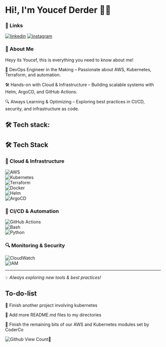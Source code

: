 # Hi!, I'm Youcef Derder 👨‍💻



### 🔗 Links


[![linkedin](https://img.shields.io/badge/linkedin-0A66C2?style=for-the-badge&logo=linkedin&logoColor=white)](https://uk.linkedin.com/in/youcef-derder-a5539221a) [![instagram](https://img.shields.io/badge/instagram-ff6699?style=for-the-badge&logo=instagram&logoColor=white)](https://twitter.com/)


### 🚀 About Me


Heyy its Youcef, this is everything you need to know about me!


🚀 DevOps Engineer in the Making – Passionate about AWS, Kubernetes, Terraform, and automation.

🛠️ Hands-on with Cloud & Infrastructure – Building scalable systems with Helm, ArgoCD, and GitHub Actions.

🔍 Always Learning & Optimizing – Exploring best practices in CI/CD, security, and infrastructure as code.



## 🛠 Tech stack:
## 🛠 Tech Stack  

### 🚀 Cloud & Infrastructure  
![AWS](https://img.shields.io/badge/AWS-%23FF9900.svg?style=for-the-badge&logo=amazonaws&logoColor=white)  
![Kubernetes](https://img.shields.io/badge/Kubernetes-%23326CE5.svg?style=for-the-badge&logo=kubernetes&logoColor=white)  
![Terraform](https://img.shields.io/badge/Terraform-%235835CC.svg?style=for-the-badge&logo=terraform&logoColor=white)  
![Docker](https://img.shields.io/badge/Docker-%232496ED.svg?style=for-the-badge&logo=docker&logoColor=white)  
![Helm](https://img.shields.io/badge/Helm-%230F1689.svg?style=for-the-badge&logo=helm&logoColor=white)  
![ArgoCD](https://img.shields.io/badge/ArgoCD-%23EF7B4D.svg?style=for-the-badge&logo=argo&logoColor=white)  

### 🔧 CI/CD & Automation  
![GitHub Actions](https://img.shields.io/badge/GitHub%20Actions-%232671E5.svg?style=for-the-badge&logo=githubactions&logoColor=white)  
![Bash](https://img.shields.io/badge/Bash-%234EAA25.svg?style=for-the-badge&logo=gnubash&logoColor=white)  
![Python](https://img.shields.io/badge/Python-%233776AB.svg?style=for-the-badge&logo=python&logoColor=white)  

### 🔍 Monitoring & Security  
![CloudWatch](https://img.shields.io/badge/AWS%20CloudWatch-%23FF4F8B.svg?style=for-the-badge&logo=amazonaws&logoColor=white)  
![IAM](https://img.shields.io/badge/AWS%20IAM-%23FF9900.svg?style=for-the-badge&logo=amazonaws&logoColor=white)  

---
💡 *Always exploring new tools & best practices!*






## To-do-list


💎 Finish another project involving kubernetes


💎 Add more README.md files to my directories


💎 Finish the remaining bits of our AWS and Kubernetes modules set by CoderCo



![Github View Count👀](https://komarev.com/ghpvc/?username=YD-git428)
